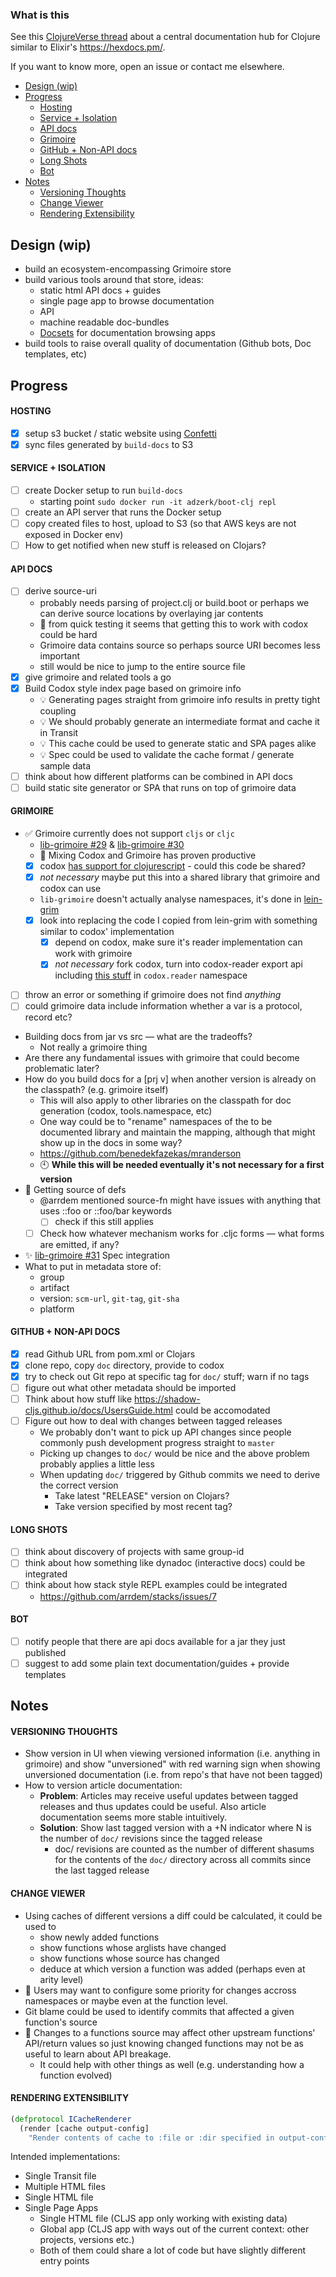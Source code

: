 ### What is this

See this [ClojureVerse thread](https://clojureverse.org/t/creating-a-central-documentation-repository-website-codox-complications/1287/)
about a central documentation hub for Clojure similar to Elixir's https://hexdocs.pm/.

If you want to know more, open an issue or contact me elsewhere.

- [Design (wip)](#design-wip)
- [Progress](#progress)
    + [Hosting](#hosting)
    + [Service + Isolation](#service--isolation)
    + [API docs](#api-docs)
    + [Grimoire](#grimoire)
    + [GitHub + Non-API docs](#github--non-api-docs)
    + [Long Shots](#long-shots)
    + [Bot](#bot)
- [Notes](#notes)
    + [Versioning Thoughts](#versioning-thoughts)
    + [Change Viewer](#change-viewer)
    + [Rendering Extensibility](#rendering-extensibility)

## Design (wip)

- build an ecosystem-encompassing Grimoire store
- build various tools around that store, ideas:
  - static html API docs + guides
  - single page app to browse documentation
  - API
  - machine readable doc-bundles
  - [Docsets](https://kapeli.com/docsets) for documentation browsing apps
- build tools to raise overall quality of documentation (Github bots, Doc templates, etc)

## Progress

<!-- I'm using parts of Boot for the first prototypes of this,  -->
<!-- it's not set in stone that it uses Boot in the end. -->

#### HOSTING

- [x] setup s3 bucket / static website using [Confetti](https://github.com/confetti-clj/confetti)
- [x] sync files generated by `build-docs` to S3

#### SERVICE + ISOLATION

- [ ] create Docker setup to run `build-docs`
  - starting point `sudo docker run -it adzerk/boot-clj repl`
- [ ] create an API server that runs the Docker setup
- [ ] copy created files to host, upload to S3 (so that AWS keys are not exposed in Docker env)
- [ ] How to get notified when new stuff is released on Clojars?

#### API DOCS

- [ ] derive source-uri
  - probably needs parsing of project.clj or build.boot or perhaps we can derive source locations by overlaying jar contents
  - :face_with_head_bandage: from quick testing it seems that getting this to work with codox could be hard
  - Grimoire data contains source so perhaps source URI becomes less important
  - still would be nice to jump to the entire source file
- [x] give grimoire and related tools a go
- [x] Build Codox style index page based on grimoire info
  - :bulb: Generating pages straight from grimoire info results in pretty tight coupling
  - :bulb: We should probably generate an intermediate format and cache it in Transit
  - :bulb: This cache could be used to generate static and SPA pages alike
  - :bulb: Spec could be used to validate the cache format / generate sample data
- [ ] think about how different platforms can be combined in API docs
- [ ] build static site generator or SPA that runs on top of grimoire data

#### GRIMOIRE

- :white_check_mark: Grimoire currently does not support `cljs` or `cljc`
    - [lib-grimoire #29](https://github.com/clojure-grimoire/lib-grimoire/issues/29) & [lib-grimoire #30](https://github.com/clojure-grimoire/lib-grimoire/issues/30)
    - :tada: Mixing Codox and Grimoire has proven productive
    - [x] codox [has support for clojurescript](https://github.com/weavejester/codox/blob/56066f4b86dd9d879845bcfc6a46ed3ae5151117/codox/src/codox/main.clj) - could this code be shared?
    - [x] *not necessary* maybe put this into a shared library that grimoire and codox can use
    - `lib-grimoire` doesn't actually analyse namespaces, it's done in [lein-grim](https://github.com/clojure-grimoire/lein-grim/blob/master/src/grimoire/doc.clj)
    - [x] look into replacing the code I copied from lein-grim with something similar to codox' implementation
      - [x] depend on codox, make sure it's reader implementation can work with grimoire
      - [x] *not necessary* fork codox, turn into codox-reader export api including [this stuff](https://github.com/weavejester/codox/blob/56066f4b86dd9d879845bcfc6a46ed3ae5151117/codox/src/codox/main.clj#L20-L42) in `codox.reader` namespace
- [ ] throw an error or something if grimoire does not find *anything*
- [ ] could grimoire data include information whether a var is a protocol, record etc?
- Building docs from jar vs src — what are the tradeoffs?
  - Not really a grimoire thing
- Are there any fundamental issues with grimoire that could become problematic later?
- How do you build docs for a [prj v] when another version is already on the classpath? (e.g. grimoire itself)
  - This will also apply to other libraries on the classpath for doc generation (codox, tools.namespace, etc)
  - One way could be to "rename" namespaces of the to be documented library and maintain the mapping, although that might show up in the docs in some way?
  - https://github.com/benedekfazekas/mranderson
  - :clock10: **While this will be needed eventually it's not necessary for a first version**
- :construction: Getting source of defs
  - @arrdem mentioned source-fn might have issues with anything that uses ::foo or ::foo/bar keywords
    - [ ] check if this still applies
  - [ ] Check how whatever mechanism works for .cljc forms — what forms are emitted, if any?
- :sparkles: [lib-grimoire #31](https://github.com/clojure-grimoire/lib-grimoire/issues/31) Spec integration
- What to put in metadata store of:
  - group
  - artifact
  - version: `scm-url`, `git-tag`, `git-sha`
  - platform

#### GITHUB + NON-API DOCS

- [x] read Github URL from pom.xml or Clojars
- [x] clone repo, copy `doc` directory, provide to codox
- [x] try to check out Git repo at specific tag for `doc/` stuff; warn if no tags
- [ ] figure out what other metadata should be imported
- [ ] Think about how stuff like https://shadow-cljs.github.io/docs/UsersGuide.html could be accomodated
- [ ] Figure out how to deal with changes between tagged releases
  - We probably don't want to pick up API changes since people commonly push development progress straight to `master`
  - Picking up changes to `doc/` would be nice and the above problem probably applies a little less
  - When updating `doc/` triggered by Github commits we need to derive the correct version
    - Take latest "RELEASE" version on Clojars?
    - Take version specified by most recent tag?

#### LONG SHOTS

- [ ] think about discovery of projects with same group-id
- [ ] think about how something like dynadoc (interactive docs) could be integrated
- [ ] think about how stack style REPL examples could be integrated
  - https://github.com/arrdem/stacks/issues/7

#### BOT

- [ ] notify people that there are api docs available for a jar they just published
- [ ] suggest to add some plain text documentation/guides + provide templates

## Notes

#### VERSIONING THOUGHTS

- Show version in UI when viewing versioned information (i.e. anything
  in grimoire) and show "unversioned" with red warning sign when showing
  unversioned documentation (i.e. from repo's that have not been tagged)
- How to version article documentation:
  - **Problem**: Articles may receive useful updates between tagged releases and thus updates could be useful. Also article documentation seems more stable intuitively.
  - **Solution**: Show last tagged version with a +N indicator where N is the number of `doc/` revisions since the tagged release
    - doc/ revisions are counted as the number of different shasums for the contents of the `doc/` directory across all commits since the last tagged release

#### CHANGE VIEWER

- Using caches of different versions a diff could be calculated, it could be used to
  - show newly added functions
  - show functions whose arglists have changed
  - show functions whose source has changed
  - deduce at which version a function was added (perhaps even at arity level)
- :wrench: Users may want to configure some priority for changes
  accross namespaces or maybe even at the function level.
- Git blame could be used to identify commits that affected a given function's source
- :small_orange_diamond: Changes to a functions source may affect
  other upstream functions' API/return values so just knowing changed
  functions may not be as useful to learn about API breakage.
  - It could help with other things as well (e.g. understanding how a function evolved)

#### RENDERING EXTENSIBILITY


```clojure
(defprotocol ICacheRenderer
  (render [cache output-config]
    "Render contents of cache to :file or :dir specified in output-config"))
```

Intended implementations:
- Single Transit file
- Multiple HTML files
- Single HTML file
- Single Page Apps
    - Single HTML file (CLJS app only working with existing data)
    - Global app (CLJS app with ways out of the current context: other projects, versions etc.)
    - Both of them could share a lot of code but have slightly different entry points
